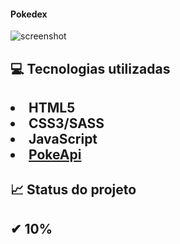 #### Pokedex
![screenshot](https://user-images.githubusercontent.com/97797728/150694445-30097f6b-b414-4c4f-baa9-6512075ab01f.png)

<h2> 💻 Tecnologias utilizadas <h2>

<li> HTML5 
<li> CSS3/SASS 
<li> JavaScript 
<li> <a href="https:https://pokeapi.co/">PokeApi</a>


<br>
<h4>📈 Status do projeto <h4>    
 ✔ 10%
